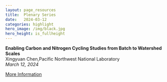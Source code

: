 ```yaml
---
layout: page_resources
title:  Plenary Series
date:   2024-03-12 
categories: highlight
hero_image: /img/black.jpg
hero_height: is_fullheight
---
```


<strong>Enabling Carbon and Nitrogen Cycling Studies from Batch to Watershed Scales</strong><br>Xingyuan Chen,Pacific Northwest National Laboratory<br><em>March 12, 2024</em><br>

[More Information](https:///ideas-watersheds.github.io/resources/plenary/plenary_2024/2024-3-12_xchen)